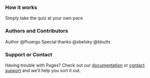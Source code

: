 ### How it works
Simply take the quiz at your own pace

### Authors and Contributors
Author @fhuergo
Special thanks @sbelsky @bbutts

### Support or Contact
Having trouble with Pages? Check out our [documentation](https://help.github.com/pages) or [contact support](https://github.com/contact) and we’ll help you sort it out.
